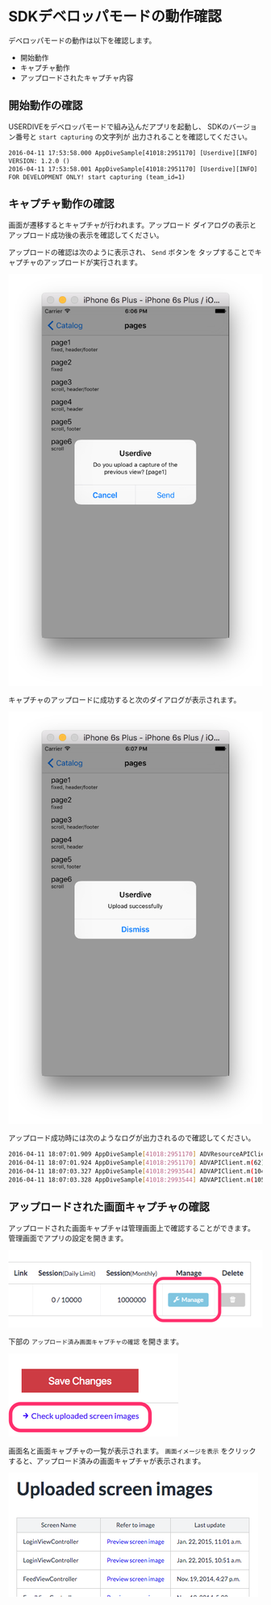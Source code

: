 # SDKデベロッパモードの動作確認

デベロッパモードの動作は以下を確認します。

- 開始動作
- キャプチャ動作
- アップロードされたキャプチャ内容

## 開始動作の確認

USERDIVEをデベロッパモードで組み込んだアプリを起動し、
SDKのバージョン番号と `start capturing` の文字列が
出力されることを確認してください。

```text
2016-04-11 17:53:58.000 AppDiveSample[41018:2951170] [Userdive][INFO] VERSION: 1.2.0 ()
2016-04-11 17:53:58.001 AppDiveSample[41018:2951170] [Userdive][INFO] FOR DEVELOPMENT ONLY! start capturing (team_id=1)
```

## キャプチャ動作の確認

画面が遷移するとキャプチャが行われます。アップロード
ダイアログの表示とアップロード成功後の表示を確認してください。

アップロードの確認は次のように表示され、 `Send` ボタンを
タップすることでキャプチャのアップロードが実行されます。

![upload confirmation dialog](./files/sdk_verification_capture_1.png)

キャプチャのアップロードに成功すると次のダイアログが表示されます。

![upload status dialog](./files/sdk_verification_capture_2.png)

アップロード成功時には次のようなログが出力されるので確認してください。

```sh
2016-04-11 18:07:01.909 AppDiveSample[41018:2951170] ADVResourceAPIClient.m(34) -[ADVResourceAPIClient init] Resource API Base URL=https://detector.userdive.com/
2016-04-11 18:07:01.924 AppDiveSample[41018:2951170] ADVAPIClient.m(62) -[ADVAPIClient postToPath:dictionary:onSuccess:onFailure:] request to https://detector.userdive.com/webapi/image/upload/
2016-04-11 18:07:03.327 AppDiveSample[41018:2993544] ADVAPIClient.m(104) __58-[ADVAPIClient postToPath:dictionary:onSuccess:onFailure:]_block_invoke response code: 200
2016-04-11 18:07:03.328 AppDiveSample[41018:2993544] ADVAPIClient.m(105) __58-[ADVAPIClient postToPath:dictionary:onSuccess:onFailure:]_block_invoke response body: {"status": "OK"}
```

## アップロードされた画面キャプチャの確認

アップロードされた画面キャプチャは管理画面上で確認することができます。
管理画面でアプリの設定を開きます。

![sdk_verification_capture_3.png](./files/sdk_verification_capture_3.png)

下部の `アップロード済み画面キャプチャの確認` を開きます。

![sdk_verification_capture_4.png](./files/sdk_verification_capture_4.png)

画面名と画面キャプチャの一覧が表示されます。
`画面イメージを表示` をクリックすると、アップロード済みの画面キャプチャが表示されます。

![sdk_verification_capture_5.png](./files/sdk_verification_capture_5.png)
